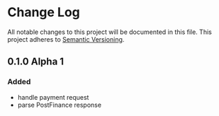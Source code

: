 # Change Log
All notable changes to this project will be documented in this file.
This project adheres to [Semantic Versioning](http://semver.org/).

## 0.1.0 Alpha 1
### Added
- handle payment request
- parse PostFinance response

[unreleased]: https://github.com/whatwedo/PostFinanceEPayment/compare/master...develop
